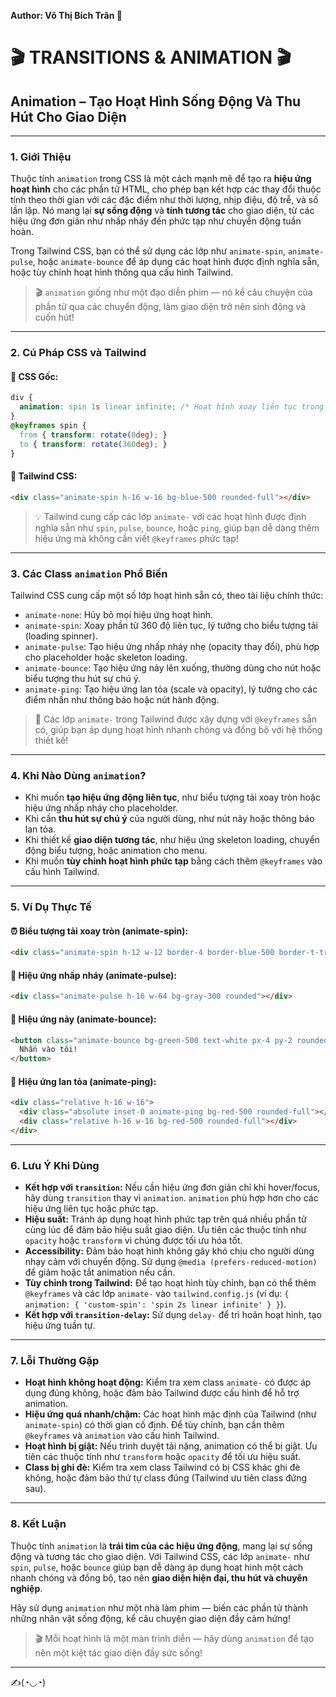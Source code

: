 **Author: Võ Thị Bích Trân 🌸**

# 🎬 TRANSITIONS & ANIMATION 🎬

## Animation – Tạo Hoạt Hình Sống Động Và Thu Hút Cho Giao Diện

---

### 1. **Giới Thiệu**

Thuộc tính `animation` trong CSS là một cách mạnh mẽ để tạo ra **hiệu ứng hoạt hình** cho các phần tử HTML, cho phép bạn kết hợp các thay đổi thuộc tính theo thời gian với các đặc điểm như thời lượng, nhịp điệu, độ trễ, và số lần lặp. Nó mang lại **sự sống động** và **tính tương tác** cho giao diện, từ các hiệu ứng đơn giản như nhấp nháy đến phức tạp như chuyển động tuần hoàn.

Trong Tailwind CSS, bạn có thể sử dụng các lớp như `animate-spin`, `animate-pulse`, hoặc `animate-bounce` để áp dụng các hoạt hình được định nghĩa sẵn, hoặc tùy chỉnh hoạt hình thông qua cấu hình Tailwind.

> 🎬 `animation` giống như một đạo diễn phim — nó kể câu chuyện của phần tử qua các chuyển động, làm giao diện trở nên sinh động và cuốn hút!

---

### 2. **Cú Pháp CSS và Tailwind**

#### 📌 CSS Gốc:

```css
div {
  animation: spin 1s linear infinite; /* Hoạt hình xoay liên tục trong 1 giây */
}
@keyframes spin {
  from { transform: rotate(0deg); }
  to { transform: rotate(360deg); }
}
```

#### 📌 Tailwind CSS:

```html
<div class="animate-spin h-16 w-16 bg-blue-500 rounded-full"></div>
```

> 💡 Tailwind cung cấp các lớp `animate-` với các hoạt hình được định nghĩa sẵn như `spin`, `pulse`, `bounce`, hoặc `ping`, giúp bạn dễ dàng thêm hiệu ứng mà không cần viết `@keyframes` phức tạp!

---

### 3. **Các Class `animation` Phổ Biến**

Tailwind CSS cung cấp một số lớp hoạt hình sẵn có, theo tài liệu chính thức:

- `animate-none`: Hủy bỏ mọi hiệu ứng hoạt hình.
- `animate-spin`: Xoay phần tử 360 độ liên tục, lý tưởng cho biểu tượng tải (loading spinner).
- `animate-pulse`: Tạo hiệu ứng nhấp nháy nhẹ (opacity thay đổi), phù hợp cho placeholder hoặc skeleton loading.
- `animate-bounce`: Tạo hiệu ứng nảy lên xuống, thường dùng cho nút hoặc biểu tượng thu hút sự chú ý.
- `animate-ping`: Tạo hiệu ứng lan tỏa (scale và opacity), lý tưởng cho các điểm nhấn như thông báo hoặc nút hành động.

> 🧠 Các lớp `animate-` trong Tailwind được xây dựng với `@keyframes` sẵn có, giúp bạn áp dụng hoạt hình nhanh chóng và đồng bộ với hệ thống thiết kế!

---

### 4. **Khi Nào Dùng `animation`?**

- Khi muốn **tạo hiệu ứng động liên tục**, như biểu tượng tải xoay tròn hoặc hiệu ứng nhấp nháy cho placeholder.
- Khi cần **thu hút sự chú ý** của người dùng, như nút nảy hoặc thông báo lan tỏa.
- Khi thiết kế **giao diện tương tác**, như hiệu ứng skeleton loading, chuyển động biểu tượng, hoặc animation cho menu.
- Khi muốn **tùy chỉnh hoạt hình phức tạp** bằng cách thêm `@keyframes` vào cấu hình Tailwind.

---

### 5. **Ví Dụ Thực Tế**

#### ⏰ Biểu tượng tải xoay tròn (animate-spin):

```html
<div class="animate-spin h-12 w-12 border-4 border-blue-500 border-t-transparent rounded-full"></div>
```

#### 🌟 Hiệu ứng nhấp nháy (animate-pulse):

```html
<div class="animate-pulse h-16 w-64 bg-gray-300 rounded"></div>
```

#### 📍 Hiệu ứng nảy (animate-bounce):

```html
<button class="animate-bounce bg-green-500 text-white px-4 py-2 rounded">
  Nhấn vào tôi!
</button>
```

#### 🚀 Hiệu ứng lan tỏa (animate-ping):

```html
<div class="relative h-16 w-16">
  <div class="absolute inset-0 animate-ping bg-red-500 rounded-full"></div>
  <div class="relative h-16 w-16 bg-red-500 rounded-full"></div>
</div>
```

---

### 6. **Lưu Ý Khi Dùng**

- **Kết hợp với `transition`:** Nếu cần hiệu ứng đơn giản chỉ khi hover/focus, hãy dùng `transition` thay vì `animation`. `animation` phù hợp hơn cho các hiệu ứng liên tục hoặc phức tạp.
- **Hiệu suất:** Tránh áp dụng hoạt hình phức tạp trên quá nhiều phần tử cùng lúc để đảm bảo hiệu suất giao diện. Ưu tiên các thuộc tính như `opacity` hoặc `transform` vì chúng được tối ưu hóa tốt.
- **Accessibility:** Đảm bảo hoạt hình không gây khó chịu cho người dùng nhạy cảm với chuyển động. Sử dụng `@media (prefers-reduced-motion)` để giảm hoặc tắt animation nếu cần.
- **Tùy chỉnh trong Tailwind:** Để tạo hoạt hình tùy chỉnh, bạn có thể thêm `@keyframes` và các lớp `animate-` vào `tailwind.config.js` (ví dụ: `{ animation: { 'custom-spin': 'spin 2s linear infinite' } }`).
- **Kết hợp với `transition-delay`:** Sử dụng `delay-` để trì hoãn hoạt hình, tạo hiệu ứng tuần tự.

---

### 7. **Lỗi Thường Gặp**

- **Hoạt hình không hoạt động:** Kiểm tra xem class `animate-` có được áp dụng đúng không, hoặc đảm bảo Tailwind được cấu hình để hỗ trợ animation.
- **Hiệu ứng quá nhanh/chậm:** Các hoạt hình mặc định của Tailwind (như `animate-spin`) có thời gian cố định. Để tùy chỉnh, bạn cần thêm `@keyframes` và `animation` vào cấu hình Tailwind.
- **Hoạt hình bị giật:** Nếu trình duyệt tải nặng, animation có thể bị giật. Ưu tiên các thuộc tính như `transform` hoặc `opacity` để tối ưu hiệu suất.
- **Class bị ghi đè:** Kiểm tra xem class Tailwind có bị CSS khác ghi đè không, hoặc đảm bảo thứ tự class đúng (Tailwind ưu tiên class đứng sau).

---

### 8. **Kết Luận**

Thuộc tính `animation` là **trái tim của các hiệu ứng động**, mang lại sự sống động và tương tác cho giao diện. Với Tailwind CSS, các lớp `animate-` như `spin`, `pulse`, hoặc `bounce` giúp bạn dễ dàng áp dụng hoạt hình một cách nhanh chóng và đồng bộ, tạo nên **giao diện hiện đại, thu hút và chuyên nghiệp**.

Hãy sử dụng `animation` như một nhà làm phim — biến các phần tử thành những nhân vật sống động, kể câu chuyện giao diện đầy cảm hứng!

> 🎬 Mỗi hoạt hình là một màn trình diễn — hãy dùng `animation` để tạo nên một kiệt tác giao diện đầy sức sống!

---

✍️(◔◡◔)